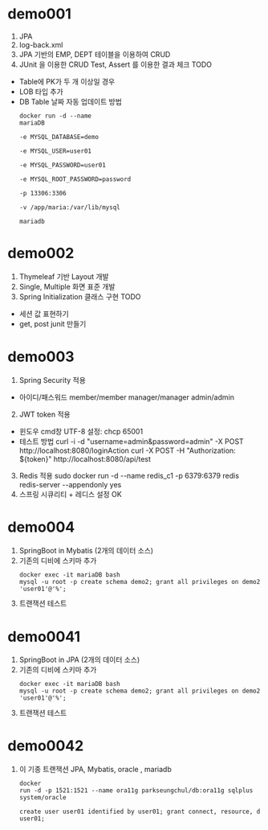 # demo001
1. JPA
2. log-back.xml
3. JPA 기반의 EMP, DEPT 테이블을 이용하여 CRUD
4. JUnit 을 이용한 CRUD Test, Assert 를 이용한 결과 체크
TODO
- Table에 PK가 두 개 이상일 경우
- LOB 타입 추가
- DB Table 날짜 자동 업데이트 방법
<code><pre>docker run -d --name mariaDB \
  -e MYSQL_DATABASE=demo \
  -e MYSQL_USER=user01 \
  -e MYSQL_PASSWORD=user01 \
  -e MYSQL_ROOT_PASSWORD=password \
  -p 13306:3306 \
  -v /app/maria:/var/lib/mysql \
  mariadb</pre></code>
  
# demo002
1. Thymeleaf 기반  Layout 개발
2. Single, Multiple 화면 표준 개발
3. Spring Initialization 클래스 구현
TODO
- 세션 값 표현하기
- get, post junit 만들기 

# demo003
1. Spring Security 적용
- 아이디/패스워드
  member/member
  manager/manager
  admin/admin
2. JWT token 적용
- 윈도우 cmd창 UTF-8 설정: chcp 65001
- 테스트 방법
  curl -i -d "username=admin&password=admin" -X POST http://localhost:8080/loginAction
  curl -X POST -H "Authorization: ${token}" http://localhost:8080/api/test
3. Redis 적용 
   sudo docker run -d --name redis_c1 -p 6379:6379 redis redis-server --appendonly yes
4. 스프링 시큐리티  + 레디스 설정 OK

# demo004 
1. SpringBoot in Mybatis (2개의 데이터 소스)
2. 기존의 디비에 스키마 추가
<code><pre>docker exec -it mariaDB bash
mysql -u root -p 
create schema demo2;
grant all privileges on demo2.* to 'user01'@'%';</pre></code>
3. 트랜잭션 테스트

# demo0041 
1. SpringBoot in JPA (2개의 데이터 소스)
2. 기존의 디비에 스키마 추가
   <code><pre>docker exec -it mariaDB bash
   mysql -u root -p
   create schema demo2;
   grant all privileges on demo2.* to 'user01'@'%';</pre></code>
3. 트랜잭션 테스트

# demo0042 
1. 이 기종 트랜잭션 JPA, Mybatis, oracle , mariadb
<code><pre>docker run -d -p 1521:1521 --name ora11g parkseungchul/db:ora11g
sqlplus system/oracle   
create user user01 identified  by user01;
grant connect, resource, dba to user01;</pre></code>